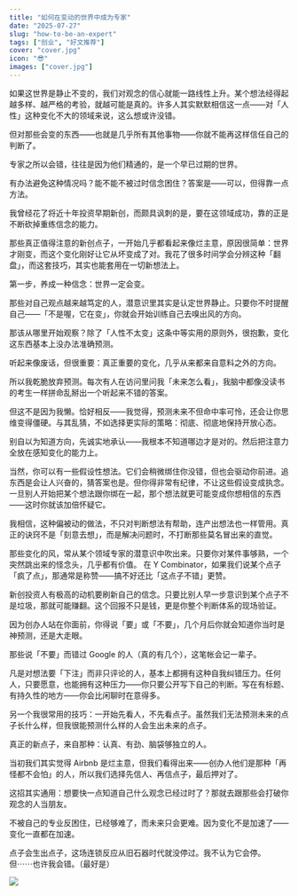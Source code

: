 ```yaml
---
title: "如何在变动的世界中成为专家"
date: "2025-07-27"
slug: "how-to-be-an-expert"
tags: ["创业", "好文推荐"]
cover: "cover.jpg"
icon: "😎"
images: ["cover.jpg"]
---
```

如果这世界是静止不变的，我们对观念的信心就能一路线性上升。某个想法经得起越多样、越严格的考验，就越可能是真的。许多人其实默默相信这一点——对「人性」这种变化不大的领域来说，这么想或许没错。



但对那些会变的东西——也就是几乎所有其他事物——你就不能再这样信任自己的判断了。



专家之所以会错，往往是因为他们精通的，是一个早已过期的世界。



有办法避免这种情况吗？能不能不被过时信念困住？答案是——可以，但得靠一点方法。



我曾经花了将近十年投资早期新创，而颇具讽刺的是，要在这领域成功，靠的正是不断砍掉重练信念的能力。



那些真正值得注意的新创点子，一开始几乎都看起来像烂主意，原因很简单：世界才刚变，而这个变化刚好让它从坏变成了对。我花了很多时间学会分辨这种「翻盘」，而这套技巧，其实也能套用在一切新想法上。



第一步，养成一种信念：世界一定会变。



那些对自己观点越来越笃定的人，潜意识里其实是认定世界静止。只要你不时提醒自己——「不是喔，它在变」，你就会开始训练自己去嗅出风的方向。



那该从哪里开始观察？除了「人性不太变」这条中等实用的原则外，很抱歉，变化这东西基本上没办法准确预测。



听起来像废话，但很重要：真正重要的变化，几乎从来都来自意料之外的方向。



所以我乾脆放弃预测。每次有人在访问里问我「未来怎么看」，我脑中都像没读书的考生一样拼命乱掰出一个听起来不错的答案。



但这不是因为我懒。恰好相反——我觉得，预测未来不但命中率可怜，还会让你思维变得僵硬。与其乱猜，不如选择更实际的策略：彻底、彻底地保持开放心态。



别自以为知道方向，先诚实地承认——我根本不知道哪边才是对的。然后把注意力全放在感知变化的能力上。



当然，你可以有一些假设性想法。它们会稍微绑住你没错，但也会驱动你前进。追东西是会让人兴奋的，猜答案也是。但你得非常有纪律，不让这些假设变成执念。
一旦别人开始把某个想法跟你绑在一起，那个想法就更可能变成你想相信的东西——这时你就该加倍怀疑它。



我相信，这种偏被动的做法，不只对判断想法有帮助，连产出想法也一样管用。真正的诀窍不是「刻意去想」，而是解决问题时，不打断那些莫名冒出来的直觉。



那些变化的风，常从某个领域专家的潜意识中吹出来。只要你对某件事够熟，一个突然跳出来的怪念头，几乎都有价值。
在 Y Combinator，如果我们说某个点子「疯了点」，那通常是称赞——搞不好还比「这点子不错」更赞。



新创投资人有极高的动机要刷新自己的信念。只要比别人早一步意识到某个点子不是垃圾，那就可能赚翻。这个回报不只是钱，更是你整个判断体系的现场验证。



因为创办人站在你面前，你得说「要」或「不要」，几个月后你就会知道你当时是神预测，还是大走眼。



那些说「不要」而错过 Google 的人（真的有几个），这笔帐会记一辈子。



凡是对想法要「下注」而非只评论的人，基本上都拥有这种自我纠错压力。任何人，只要愿意，也能拥有这种压力——你只要公开写下自己的判断。写在有标题、有持久性的地方——你会比闲聊时在意得多。



另一个我很常用的技巧：一开始先看人，不先看点子。虽然我们无法预测未来的点子长什么样，但我很能预测什么样的人会生出未来的点子。



真正的新点子，来自那种：认真、有劲、脑袋够独立的人。



当初我们其实觉得 Airbnb 是烂主意，但我们看得出来——创办人他们是那种「再怪都不会怕」的人，所以我们选择先信人、再信点子，最后押对了。



这招其实通用：想要快一点知道自己什么观念已经过时了？那就去跟那些会打破你观念的人当朋友。



不被自己的专业反困住，已经够难了，而未来只会更难。因为变化不是加速了——变化一直都在加速。



点子会生出点子，这场连锁反应从旧石器时代就没停过。我不认为它会停。
但⋯⋯也许我会错。（最好是）




![](https://prod-files-secure.s3.us-west-2.amazonaws.com/112d0858-5090-4d34-a606-b75eb8d65fd2/46476355-9cf3-4e99-9b7a-3531bc426380/1000202064.png?X-Amz-Algorithm=AWS4-HMAC-SHA256&X-Amz-Content-Sha256=UNSIGNED-PAYLOAD&X-Amz-Credential=ASIAZI2LB466XPVXMKVD%2F20250812%2Fus-west-2%2Fs3%2Faws4_request&X-Amz-Date=20250812T223540Z&X-Amz-Expires=3600&X-Amz-Security-Token=IQoJb3JpZ2luX2VjENb%2F%2F%2F%2F%2F%2F%2F%2F%2F%2FwEaCXVzLXdlc3QtMiJHMEUCIDXsUazgLvxRQT3lIw6i8iSKdJUT5n6HSAxIYYvLyynAAiEApjqklfwq4LRSd5tpzCi2WWcBliJGuCGF89wcwZv2zBQq%2FwMIHxAAGgw2Mzc0MjMxODM4MDUiDBllvhWjyJFQecX0eCrcA%2FN0DBD5uGSLEAMGeuLs6pGm1rzcrHXfxc4txIn%2F81kSNx1tLjc9IZ8schD08ehxnlVamnsPsW9K8a2%2FoGmbsF9mqtRX4gkLcQDin%2BK%2BAJUey4p%2BN2TTYZHpklEoyGZewF6cRaOyic0xBlmzvCzYLeWEdXYFBULWTvIXKvNHtjk%2Ffv718a2hNWEb8yKF2g2pak3J%2Bo9QvZt%2Fdre%2F77gxalDkM1itJKpN2FOKtVD3vr4LZh7fBTYxcTFxLF2qIpY8uF%2BiJWcCR1prDsq3a26A3PA7vdDWJqEb8hkfxvRc2EZmnvJ6pq1UpFV7OEXtDMjQjMljpzkV%2FAym%2F5bg3j8YNsZZFs3v6t8omN8p1qOTyqrWHfZq6qaMQ37n4b%2FlYblHGmUkzyK3%2BAyqLopMNhKOtiLPJzZGbcu9Da8h95Yqu6Dk62%2FbsjW1Lx5GuI3eldzRaZQjpEhTfK9O8x4cIFbpEmnKolafIdcto10xAbTj%2F%2FaADg%2BIs4SNKZyynHXnfn4eKUSXaiM0sR8RW3099p1yyvxC0OwbX%2BWCaHJ48w9gnV7gsFK0y3nbVnsnHCgRCj2ZY4fwTGxubg2tlJkANLfekRi4fnakjhOC3MZkBXpk1ZvQ3dZW2tNHlwvaDHhYMPbv7sQGOqUBwlJc57mZATUqxPOtNhDdDyy1MzYVpHIPBPoD2nUCEgl%2BMW7uAccxP%2FGGp2AMiSHcT32pXEkiQuKBRFK1gTdmE37oYxCW7J80ezLqAt4FFjerFFOolOZ7KBmxRYlpyrSHqfBeEPxKRB14oQLOMjpxfkFOGJ7H9FMIwQtKKGnyY0rVFCJb4Lt14UYAhHbdDvECspx6M3tibQEtNx4AEmhHMAQQgJkY&X-Amz-Signature=bb51ecb909f89784b90b0c632d300fa3d34113bc40cbe22299a6392347a8555c&X-Amz-SignedHeaders=host&x-amz-checksum-mode=ENABLED&x-id=GetObject)

